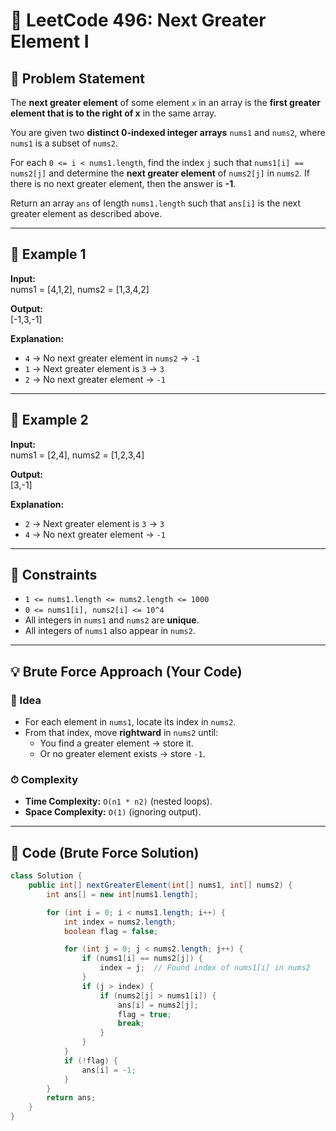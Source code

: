 # 🔢 LeetCode 496: Next Greater Element I  

## 📌 Problem Statement  
The **next greater element** of some element `x` in an array is the **first greater element that is to the right of x** in the same array.  

You are given two **distinct 0-indexed integer arrays** `nums1` and `nums2`, where `nums1` is a subset of `nums2`.  

For each `0 <= i < nums1.length`, find the index `j` such that `nums1[i] == nums2[j]` and determine the **next greater element** of `nums2[j]` in `nums2`. If there is no next greater element, then the answer is **-1**.  

Return an array `ans` of length `nums1.length` such that `ans[i]` is the next greater element as described above.  

---

## 🧩 Example 1  

**Input:**  
nums1 = [4,1,2], nums2 = [1,3,4,2]

**Output:**  
[-1,3,-1]


**Explanation:**  
- `4` → No next greater element in `nums2` → `-1`  
- `1` → Next greater element is `3` → `3`  
- `2` → No next greater element → `-1`  

---

## 🧩 Example 2  

**Input:**  
nums1 = [2,4], nums2 = [1,2,3,4]

**Output:**  
[3,-1]


**Explanation:**  
- `2` → Next greater element is `3` → `3`  
- `4` → No next greater element → `-1`  

---

## 📏 Constraints  

- `1 <= nums1.length <= nums2.length <= 1000`  
- `0 <= nums1[i], nums2[i] <= 10^4`  
- All integers in `nums1` and `nums2` are **unique**.  
- All integers of `nums1` also appear in `nums2`.  

---

## 💡 Brute Force Approach (Your Code)  

### 🔑 Idea  
- For each element in `nums1`, locate its index in `nums2`.  
- From that index, move **rightward** in `nums2` until:  
  - You find a greater element → store it.  
  - Or no greater element exists → store `-1`.  

### ⏱ Complexity  
- **Time Complexity:** `O(n1 * n2)` (nested loops).  
- **Space Complexity:** `O(1)` (ignoring output).  

---

## 📝 Code (Brute Force Solution)  

```java
class Solution {
    public int[] nextGreaterElement(int[] nums1, int[] nums2) {
        int ans[] = new int[nums1.length];

        for (int i = 0; i < nums1.length; i++) {
            int index = nums2.length; 
            boolean flag = false;

            for (int j = 0; j < nums2.length; j++) {
                if (nums1[i] == nums2[j]) {
                    index = j;  // Found index of nums1[i] in nums2
                }
                if (j > index) {
                    if (nums2[j] > nums1[i]) {
                        ans[i] = nums2[j];
                        flag = true;
                        break;
                    }
                }
            }
            if (!flag) {
                ans[i] = -1;
            }
        }
        return ans;
    }
}


